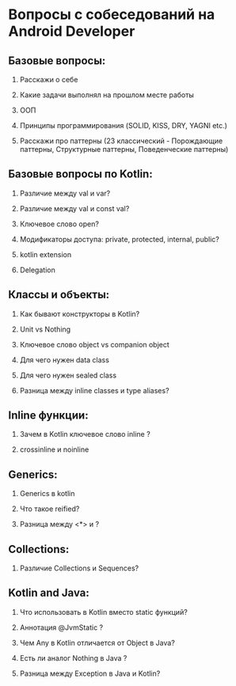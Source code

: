 # Вопросы с собеседований на Android Developer

## Базовые вопросы:

<ol>
  <li>
    <p>Расскажи о себе</p>
  </li>
  <li>
    <p>Какие задачи выполнял на прошлом месте работы</p>
  </li>
  <li>
    <p>ООП</p>
  </li>  
  <li>
    <p>Принципы программирования (SOLID, KISS, DRY, YAGNI etc.)</p>
  </li>  
  <li>
    <p>Расскажи про паттерны (23 классический - Порождающие паттерны, Структурные паттерны, Поведенческие паттерны)</p>
  </li>  
</ol>

## Базовые вопросы по Kotlin:

<ol>
  <li>
    <p>Различие между val и var?</p>
  </li>
  <li>
    <p>Различие между val и const val?</p>
  </li>
  <li>
    <p>Ключевое слово open?</p>
  </li>
  <li>
    <p>Модификаторы доступа: private, protected, internal, public?</p>
  </li>
  <li>
    <p>kotlin extension</p>
  </li>
  <li>
    <p>Delegation</p>
  </li>
</ol>

## Классы и объекты:

<ol>
  <li>
    <p>Как бывают конструкторы в Kotlin?</p>
  </li>
  <li>
    <p>Unit vs Nothing</p>
  </li>
  <li>
    <p>Ключевое слово object vs companion object</p>
  </li>
  <li>
    <p>Для чего нужен data class</p>
  </li>
  <li>
    <p>Для чего нужен sealed class</p>
  </li>
  <li>
    <p>Разница между inline classes и type aliases?</p>
  </li>
</ol>

## Inline функции:

<ol>
  <li>
    <p>Зачем в Kotlin ключевое слово inline ?</p>
  </li>
  <li>
    <p>crossinline и noinline</p>
  </li>
</ol>

## Generics:

<ol>
  <li>
    <p>Generics в kotlin</p>
  </li>
  <li>
    <p>Что такое reified?</p>
  </li>
  <li>
    <p>Разница между <*> и <Any>?</p>
  </li>
</ol>

## Collections:

<ol>
  <li>
    <p>Различие Collections и Sequences?</p>
  </li>
</ol>

## Kotlin and Java:

<ol>
  <li>
    <p>Что использовать в Kotlin вместо static функций?</p>
  </li>
  <li>
    <p>Аннотация @JvmStatic ?</p>
  </li>
  <li>
    <p>Чем Any в Kotlin отличается от Object в Java?</p>
  </li>
  <li>
    <p>Есть ли аналог Nothing в Java ?</p>
  </li>
   <li>
    <p>Разница между Exception в Java и Kotlin?</p>
  </li>
</ol>

